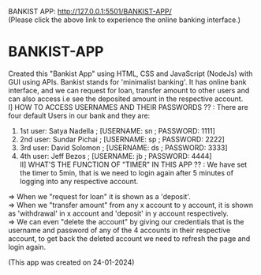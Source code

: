 BANKIST APP: http://127.0.0.1:5501/BANKIST-APP/
<br> (Please click the above link to experience the online banking interface.)
# BANKIST-APP
Created this "Bankist App" using HTML, CSS and JavaScript (NodeJs) with GUI using APIs. Bankist stands for 'minimalist banking'. It has online bank interface, and we can request for loan, transfer amount to other users and can also access i.e see the deposited amount in the respective account.                                                                                                                        
I]
HOW TO ACCESS USERNAMES AND THEIR PASSWORDS ?? : There are four default Users in our bank and they are:
1) 1st user: Satya Nadella  ;  [USERNAME: sn ; PASSWORD: 1111]
2) 2nd user: Sundar Pichai  ;  [USERNAME: sp ; PASSWORD: 2222]
3) 3rd user: David Solomon  ;  [USERNAME: ds ; PASSWORD: 3333]
4) 4th user: Jeff Bezos     ;  [USERNAME: jb ; PASSWORD: 4444]
<br> II] 
WHAT'S THE FUNCTION OF "TIMER" IN THIS APP ?? : We have set the timer to 5min, that is we need to login again after 5 minutes of logging into any respective account. 

=> When we "request for loan" it is shown as a 'deposit'. \
=> When we "transfer amount" from any x account to y account, it is shown as 'withdrawal' in x account and 'deposit' in y account respectively. \
=> We can even "delete the account" by giving our credentials that is the username and password of any of the 4 accounts in their respective account, to get back the deleted account we need to refresh the page and login again. 

(This app was created on 24-01-2024)

